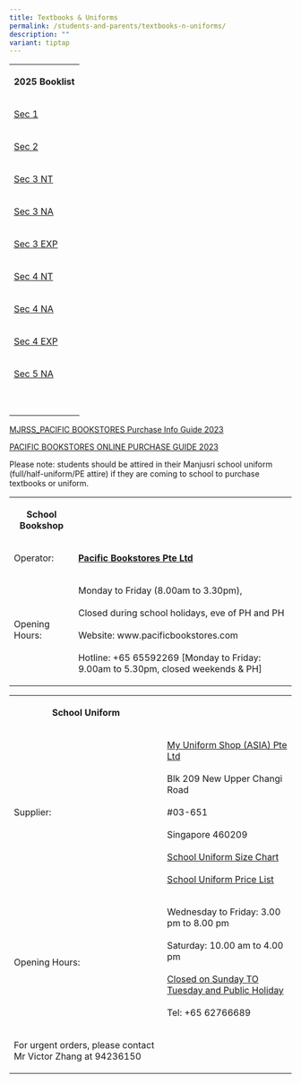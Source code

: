 ```yaml
---
title: Textbooks & Uniforms
permalink: /students-and-parents/textbooks-n-uniforms/
description: ""
variant: tiptap
---
```

<table style="minWidth: 25px">
<colgroup>
<col>
</colgroup>
<tbody>
<tr>
<th rowspan="1" colspan="1">
<p>2025 Booklist</p>
</th>
</tr>
<tr>
<td rowspan="1" colspan="1">
<p><a href="/files/Textbooks &amp; Uniforms/2025 booklist/2025_S1_Booklist.pdf" rel="noopener nofollow" target="_blank">Sec 1</a>
</p>
</td>
</tr>
<tr>
<td rowspan="1" colspan="1">
<p><a href="/files/Textbooks &amp; Uniforms/2025 booklist/2025_S2_Booklist.pdf" rel="noopener nofollow" target="_blank">Sec 2</a>
</p>
</td>
</tr>
<tr>
<td rowspan="1" colspan="1">
<p><a href="/files/Textbooks &amp; Uniforms/2025 booklist/2025_S3_NT__Booklist.pdf" rel="noopener nofollow" target="_blank">Sec 3 NT</a>
</p>
</td>
</tr>
<tr>
<td rowspan="1" colspan="1">
<p><a href="/files/Textbooks &amp; Uniforms/2025 booklist/2025_S3_NA__Booklist.pdf" rel="noopener nofollow" target="_blank">Sec 3 NA</a>
</p>
</td>
</tr>
<tr>
<td rowspan="1" colspan="1">
<p><a href="/files/Textbooks &amp; Uniforms/2025 booklist/2025_S3_EXP__Booklist.pdf" rel="noopener nofollow" target="_blank">Sec 3 EXP</a>
</p>
</td>
</tr>
<tr>
<td rowspan="1" colspan="1">
<p><a href="/files/Textbooks &amp; Uniforms/2025 booklist/2025_S4_NT__Booklist.pdf" rel="noopener nofollow" target="_blank">Sec 4 NT</a>
</p>
</td>
</tr>
<tr>
<td rowspan="1" colspan="1">
<p><a href="/files/Textbooks &amp; Uniforms/2025 booklist/2025_S4_NA__Booklist.pdf" rel="noopener nofollow" target="_blank">Sec 4 NA</a>
</p>
</td>
</tr>
<tr>
<td rowspan="1" colspan="1">
<p><a href="/files/Textbooks &amp; Uniforms/2025 booklist/2025_S4_EXP__Booklist.pdf" rel="noopener nofollow" target="_blank">Sec 4 EXP</a>
</p>
</td>
</tr>
<tr>
<td rowspan="1" colspan="1">
<p><a href="/files/Textbooks &amp; Uniforms/2025 booklist/2025_S5_NA__Booklist.pdf" rel="noopener nofollow" target="_blank">Sec 5 NA</a>
</p>
</td>
</tr>
<tr>
<td rowspan="1" colspan="1">
<p></p>
</td>
</tr>
<tr>
<td rowspan="1" colspan="1">
<p></p>
</td>
</tr>
</tbody>
</table>
<p><a href="/files/Textbooks%20&amp;%20Uniforms/2024%20booklist/mjrss_pacific%20bookstores%20purchase%20info%20guide%202023.pdf" rel="noopener noreferrer nofollow" target="_blank">MJRSS_PACIFIC BOOKSTORES Purchase Info Guide 2023</a>
</p>
<p><a href="/files/Textbooks%20&amp;%20Uniforms/2024%20booklist/pacific%20bookstores%20online%20purchase%20guide%202023.pdf" rel="noopener noreferrer nofollow" target="_blank">PACIFIC BOOKSTORES ONLINE PURCHASE GUIDE 2023</a>
</p>
<p>Please note: students should be attired in their Manjusri school uniform
(full/half-uniform/PE attire) if they are coming to school to purchase
textbooks or uniform.</p>
<table style="minWidth: 50px">
<colgroup>
<col>
<col>
</colgroup>
<tbody>
<tr>
<th rowspan="1" colspan="1">
<p>School Bookshop</p>
</th>
<th rowspan="1" colspan="1">
<p></p>
</th>
</tr>
<tr>
<td rowspan="1" colspan="1">
<p>Operator:</p>
</td>
<td rowspan="1" colspan="1">
<p><strong><a href="http://www.pacificbookstores.com" rel="noopener noreferrer nofollow" target="_blank">Pacific Bookstores Pte Ltd</a></strong>
</p>
</td>
</tr>
<tr>
<td rowspan="1" colspan="1">
<p>Opening Hours:</p>
</td>
<td rowspan="1" colspan="1">
<p>Monday to Friday (8.00am to 3.30pm),
<br>
<br>Closed during school holidays, eve of PH and PH
<br>
<br>Website: www.pacificbookstores.com
<br>
<br>Hotline: +65 65592269 [Monday to Friday: 9.00am to 5.30pm, closed weekends
&amp; PH]</p>
</td>
</tr>
</tbody>
</table>
<table style="minWidth: 50px">
<colgroup>
<col>
<col>
</colgroup>
<tbody>
<tr>
<th rowspan="1" colspan="1">
<p>School Uniform</p>
</th>
<th rowspan="1" colspan="1">
<p></p>
</th>
</tr>
<tr>
<td rowspan="1" colspan="1">
<p>Supplier:</p>
</td>
<td rowspan="1" colspan="1">
<p><a href="https://www.myuniformshop.com.sg/contact" rel="noopener noreferrer nofollow" target="_blank">My Uniform Shop (ASIA) Pte Ltd</a>
<br>
<br>Blk 209 New Upper Changi Road
<br>
<br>#03-651
<br>
<br>Singapore 460209
<br>
<br><a href="/files/Textbooks%20&amp;%20Uniforms/MJR%20Size%20Chart.pdf" rel="noopener noreferrer nofollow" target="_blank">School Uniform Size Chart</a> 
<br>
<br><a href="/files/Textbooks%20&amp;%20Uniforms/2024%20booklist/2024_Uniform_Price_List.pdf" rel="noopener noreferrer nofollow" target="_blank">School Uniform Price List</a>
</p>
</td>
</tr>
<tr>
<td rowspan="1" colspan="1">
<p>Opening Hours:</p>
</td>
<td rowspan="1" colspan="1">
<p>Wednesday to Friday: 3.00 pm to 8.00 pm
<br>
<br>Saturday: 10.00 am to 4.00 pm
<br>
<br><u>Closed on Sunday TO Tuesday and Public Holiday</u>
<br>
<br>Tel: +65 62766689</p>
</td>
</tr>
<tr>
<td rowspan="1" colspan="1">
<p>For urgent orders, please contact Mr Victor Zhang at 94236150</p>
</td>
<td rowspan="1" colspan="1">
<p></p>
</td>
</tr>
</tbody>
</table>
<p></p>